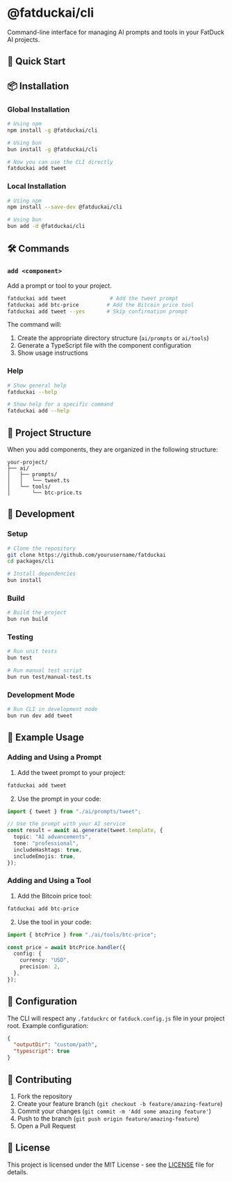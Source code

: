 # @fatduckai/cli

Command-line interface for managing AI prompts and tools in your FatDuck AI projects.

## 🚀 Quick Start

## 📦 Installation

### Global Installation

```bash
# Using npm
npm install -g @fatduckai/cli

# Using bun
bun install -g @fatduckai/cli

# Now you can use the CLI directly
fatduckai add tweet
```

### Local Installation

```bash
# Using npm
npm install --save-dev @fatduckai/cli

# Using bun
bun add -d @fatduckai/cli
```

## 🛠️ Commands

### `add <component>`

Add a prompt or tool to your project.

```bash
fatduckai add tweet              # Add the tweet prompt
fatduckai add btc-price         # Add the Bitcoin price tool
fatduckai add tweet --yes       # Skip confirmation prompt
```

The command will:

1. Create the appropriate directory structure (`ai/prompts` or `ai/tools`)
2. Generate a TypeScript file with the component configuration
3. Show usage instructions

### Help

```bash
# Show general help
fatduckai --help

# Show help for a specific command
fatduckai add --help
```

## 📁 Project Structure

When you add components, they are organized in the following structure:

```
your-project/
├── ai/
│   ├── prompts/
│   │   └── tweet.ts
│   └── tools/
│       └── btc-price.ts
```

## 🧪 Development

### Setup

```bash
# Clone the repository
git clone https://github.com/yourusername/fatduckai
cd packages/cli

# Install dependencies
bun install
```

### Build

```bash
# Build the project
bun run build
```

### Testing

```bash
# Run unit tests
bun test

# Run manual test script
bun run test/manual-test.ts
```

### Development Mode

```bash
# Run CLI in development mode
bun run dev add tweet
```

## 📝 Example Usage

### Adding and Using a Prompt

1. Add the tweet prompt to your project:

```bash
fatduckai add tweet
```

2. Use the prompt in your code:

```typescript
import { tweet } from "./ai/prompts/tweet";

// Use the prompt with your AI service
const result = await ai.generate(tweet.template, {
  topic: "AI advancements",
  tone: "professional",
  includeHashtags: true,
  includeEmojis: true,
});
```

### Adding and Using a Tool

1. Add the Bitcoin price tool:

```bash
fatduckai add btc-price
```

2. Use the tool in your code:

```typescript
import { btcPrice } from "./ai/tools/btc-price";

const price = await btcPrice.handler({
  config: {
    currency: "USD",
    precision: 2,
  },
});
```

## 🔧 Configuration

The CLI will respect any `.fatduckrc` or `fatduck.config.js` file in your project root. Example configuration:

```json
{
  "outputDir": "custom/path",
  "typescript": true
}
```

## 🤝 Contributing

1. Fork the repository
2. Create your feature branch (`git checkout -b feature/amazing-feature`)
3. Commit your changes (`git commit -m 'Add some amazing feature'`)
4. Push to the branch (`git push origin feature/amazing-feature`)
5. Open a Pull Request

## 📄 License

This project is licensed under the MIT License - see the [LICENSE](LICENSE) file for details.
